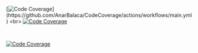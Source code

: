 
[![Code Coverage](https://img.shields.io/badge/Code%20Coverage-86%25-success?style=flat?color=black&color=lime?)](https://github.com/AnarBalaca/CodeCoverage/actions/workflows/main.yml)
<br>
[![Code Coverage](https://galeri13.uludagsozluk.com/694/internet-mahir_1201478.jpg)](https://github.com/AnarBalaca/CodeCoverage/actions/workflows/main.yml)

<br>

[![Code Coverage](https://github.com/AnarBalaca/CodeCoverage/actions/workflows/main.yml/badge.svg)](https://github.com/AnarBalaca/CodeCoverage/actions/workflows/main.yml)
